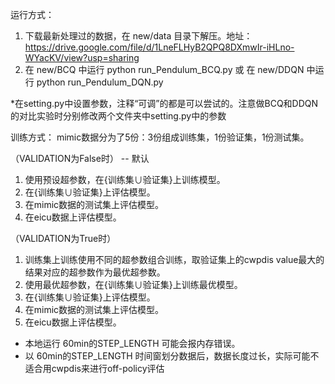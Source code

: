 运行方式：
1. 下载最新处理过的数据，在 new/data 目录下解压。地址：https://drive.google.com/file/d/1LneFLHyB2QPQ8DXmwIr-iHLno-WYacKV/view?usp=sharing
2. 在 new/BCQ 中运行 python run_Pendulum_BCQ.py 或 在 new/DDQN 中运行 python run_Pendulum_DQN.py

*在setting.py中设置参数，注释“可调”的都是可以尝试的。注意做BCQ和DDQN的对比实验时分别修改两个文件夹中setting.py中的参数


训练方式：
mimic数据分为了5份：3份组成训练集，1份验证集，1份测试集。

（VALIDATION为False时） -- 默认
1. 使用预设超参数，在{训练集∪验证集}上训练模型。
2. 在{训练集∪验证集}上评估模型。
3. 在mimic数据的测试集上评估模型。
4. 在eicu数据上评估模型。

（VALIDATION为True时）
1. 训练集上训练使用不同的超参数组合训练，取验证集上的cwpdis value最大的结果对应的超参数作为最优超参数。
2. 使用最优超参数，在{训练集∪验证集}上训练最优模型。
3. 在{训练集∪验证集}上评估模型。
4. 在mimic数据的测试集上评估模型。
5. 在eicu数据上评估模型。


* 本地运行 60min的STEP_LENGTH 可能会报内存错误。
* 以 60min的STEP_LENGTH 时间窗划分数据后，数据长度过长，实际可能不适合用cwpdis来进行off-policy评估